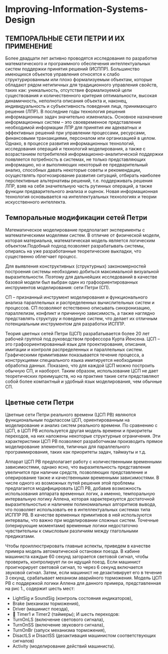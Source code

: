 # Improving-Information-Systems-Design
## ТЕМПОРАЛЬНЫЕ СЕТИ ПЕТРИ И ИХ ПРИМЕНЕНИЕ
Более двадцати лет активно проводятся исследования по разработке математического и программного обеспечения интеллектуальных систем поддержки принятия решений (ИСППР).
Большинство имеющихся объектов управления относятся к слабо структурированным или плохо
формализуемым объектам, которые обладают рядом нетипичных для традиционного управления свойств,
таких как: уникальность, отсутствие формализуемой цели существования и количественного критерия
оптимальности, высокая динамичность, неполнота описания объекта и, наконец, индивидуальность и
субъективность поведения лица, принимающего решения (ЛПР).
В последние годы технология решения информационных задач значительно изменилась. Основное
назначение информационных систем – это своевременное представление необходимой информации ЛПР
для принятия им адекватных и эффективных решений при управлении процессами, ресурсами,
финансовыми транзакциями, персоналом или организацией в целом. Однако, в процессе развития
информационных технологий, исследования операций и технологий моделирования, а также с
возрастанием потребителей информационно-аналитической поддержки появляется потребность в
системах, не только представляющих информацию, но и выполняющих некоторый ее предварительный
анализ, способных давать некоторые советы и рекомендации, осуществлять прогнозирование развития
ситуаций, отбирать наиболее перспективные альтернативы решений, т.е. поддерживать решения ЛПР,
взяв на себя значительную часть рутинных операций, а также функции предварительного анализа и оценок.
Новая информационная технология основывается на интеллектуальных технологиях и теории
искусственного интеллекта. 

## Темпоральные модификации сетей Петри

Математическое моделирование предполагает эксперименты с математическими моделями систем. В
отличие от физической модели, которая материальна, математическая модель является логическим
объектом.Подобный подход позволяет разрабатывать системы, опираясь на уже разработанные
теоретические выкладки, что существенно облегчает процесс.

Для выявления конструктивных (структурных) закономерностей построения системы необходимо добиться максимальной визуальной выразительности. Поэтому для дальнейших исследований в качестве базовой модели был выбран один из графоориентированных инструментов моделирования: сети Петри (СП).

СП – признанный инструмент моделирования и функционального анализа параллельных и
распределенных вычислительных систем и процессов. СП позволяют естественно описывать
синхронизацию, параллелизм, конфликт и причинную зависимость, а также наглядно представлять
структуру и поведение систем, что делает их отличным потенциальным инструментом для разработки
ИСППР.

Теория цветных сетей Петри (ЦСП) разрабатывается более 20 лет рабочей группой под руководством профессора Курта Йенсена. ЦСП – это графоориентированный язык для проектирования, описания, имитации и контроля распределенных и параллельных систем. Графическими примитивами показывается течение процесса, а конструкциями специального языка имитируется необходимая обработка данных. Показано, что для каждой ЦСП можно построить обычную СП, и наоборот. Таким образом, использование ЦСП не дает теоретических преимуществ, но на практике такие сети представляют собой более компактный и удобный язык моделирования, чем обычные СП.

## Цветные сети Петри

Цветные сети Петри реального времени (ЦСП РВ) являются функциональным подклассом ЦСП, ориентированным на моделирование и анализ систем реального времени. По сравнению с ЦСП, в ЦСП РВ используется другая модель времени и приоритеты переходов, на них наложены некоторые структурные ограничения. Эти характеристики ЦСП РВ позволяют разработчикам производить прямое моделирование элементов, типичных для параллельного программирования, таких как приоритеты задач, таймауты и т.д.

Аппарат ЦСП РВ предполагает работу с количественными временными зависимостями, однако ясно, что выразительность представления увеличится при наличии средств, позволяющих представление и оперирование также и качественными временными зависимостями. В числе одного из возможных путей решения этой проблемы предлагается модифицировать ЦСП РВ, добавив возможность использования аппарата временных логик, а именно, темпоральную интервальную логику Аллена, которая характеризуется достаточной выразительностью и наличием полиномиальных алгоритмов вывода, что позволяет использовать ее в интеллектуальных системах типа ИСППР РВ. В качестве временных примитивов в ней используются интервалы, что важно при моделировании сложных систем. Точечные (оперирующие моментами) временные логики недостаточно чувствительны к смысловым различиям между глагольными предикатами.

Чтобы проиллюстрировать главные аспекты, приведем в качестве примера модель автоматической остановки поезда. В кабине машиниста каждые 60 секунд загорается световой сигнал, чтобы проверить, контролирует ли он идущий поезд. Если машинист проигнорирует световой сигнал, то через 6 секунд включается звуковой сигнал. Затем, если машинист не дезактивирует его в течение 3 секунд, срабатывает механизм аварийного торможения. Модель ЦСП РВ с поддержкой логики Аллена для данного примера, представленная на рис 1., содержит шесть мест:
* LightSig и SoundSig (контроль состояния индикаторов), 
* Brake (механизм торможения), 
* Driver (машинист поезда), 
*  Timer1 и Timer2 (таймеры);
И шесть переходов:
* TurnOnLS (включение светового сигнала), 
* TurnOnSS (включение звукового сигнала), 
* TurnOnBr (запуск механизма торможения), 
* DisactLS и DisactSS (дезактивация машинистом соответствующих сигналов)
* Activity (моделирование действий машиниста). 

